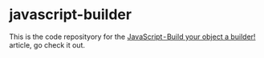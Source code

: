 # javascript-builder
This is the code reposityory for the [JavaScript - Build your object a builder!]() article, go check it out.
